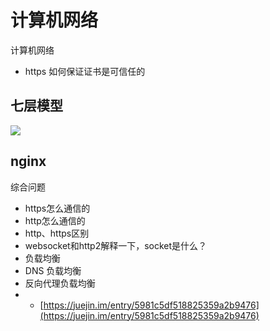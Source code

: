 # 计算机网络



计算机网络

* https 如何保证证书是可信任的

## 七层模型

![](https://github.com/iinitd/note/tree/b95761b12cf280e50b224a1cf085bb77983a7e61/计算机网络/%7B$WP_ASSETS%7D/1555b7dc63ea20756d28c7b07f0d0017.png)

## nginx

综合问题

* https怎么通信的
* http怎么通信的
* http、https区别
* websocket和http2解释一下，socket是什么？
* 负载均衡
* DNS 负载均衡
* 反向代理负载均衡
* * [https://juejin.im/entry/5981c5df518825359a2b9476](https://juejin.im/entry/5981c5df518825359a2b9476)

